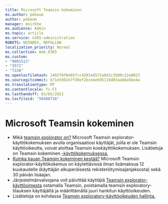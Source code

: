 ```yaml
---
title: Microsoft Teamsin kokeminen
ms.author: pebaum
author: pebaum
manager: mnirkhe
ms.audience: Admin
ms.topic: article
ms.service: o365-administration
ROBOTS: NOINDEX, NOFOLLOW
localization_priority: Normal
ms.collection: Adm_O365
ms.custom:
- "9001513"
- "3572"
- "7228"
ms.openlocfilehash: 1402f0f0e65fcc4201e65f2a8d1c3b09c12a0023
ms.sourcegitcommit: b71e5981b7f30ef2bce4e695118d03aa68a5be4a
ms.translationtype: MT
ms.contentlocale: fi-FI
ms.lasthandoff: 03/05/2021
ms.locfileid: "50480716"
---
```

# <a name="microsoft-teams-exploratory-experience"></a>Microsoft Teamsin kokeminen

- Mikä [teamsin explorator on?](https://docs.microsoft.com/microsoftteams/teams-exploratory) Microsoft Teamsin explorator-käyttökokemuksen avulla organisaatiosi käyttäjät, joilla ei ole Teamsin käyttöoikeutta, voivat aloittaa Teamsin koekäyttökokemuksen. Lisätietoja on Teamsin kokeminen [-käyttökokemuksessa.](https://docs.microsoft.com/microsoftteams/teams-exploratory#whats-in-the-teams-exploratory-experience)
- [Kuinka kauan Teamsin kokeminen kestää?](https://docs.microsoft.com/microsoftteams/teams-exploratory#how-long-does-the-teams-exploratory-experience-last) Microsoft Teamsin explorator-käyttökokemus on käytettävissä ilman lisämaksua 12 kuukaudelle (käyttäjän alkuperäisestä rekisteröitymisajanjaksosta) sekä 30 päivän lisäajan.
- Järjestelmänvalvojana voit päivittää käyttäjiä [Teamsin explorator-käyttöoimesta](https://docs.microsoft.com/microsoftteams/teams-exploratory#upgrade-users-from-the-teams-exploratory-license) ostamalla Teamsin, poistamalla teamsin exploratory-tilauksen käyttäjältä ja määrittämällä juuri hankitun käyttöoikeuden.
- Lisätietoja on kohdassa [Teamsin exploratory-käyttöoikeuden hallinta.](https://docs.microsoft.com/microsoftteams/teams-exploratory)
